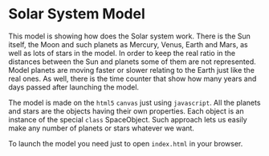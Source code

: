 Solar System Model
============
This model is showing how does the Solar system work. There is the Sun itself, the Moon and such planets as Mercury, Venus, Earth and Mars, as well as lots of stars in the model. In order to keep the real ratio in the distances between the Sun and planets some of them are not represented. Model planets are moving faster or slower relating to the Earth just like the real ones.
As well, there is the time counter that show how many years and days passed after launching the model.

The model is made on the `html5` `canvas` just using `javascript`.
All the planets and stars are the objects having their own properties. Each object is an instance of the special `class` SpaceObject. Such approach lets us easily make any number of planets or stars whatever we want.

To launch the model you need just to open `index.html` in your browser.